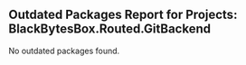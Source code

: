 ## Outdated Packages Report for Projects: BlackBytesBox.Routed.GitBackend

No outdated packages found.

